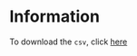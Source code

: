 # Information

To download the `csv`, click [here](https://drive.google.com/open?id=1IcQd3MIRwzlThVEoMABvYRmLb0T1NOIM)
